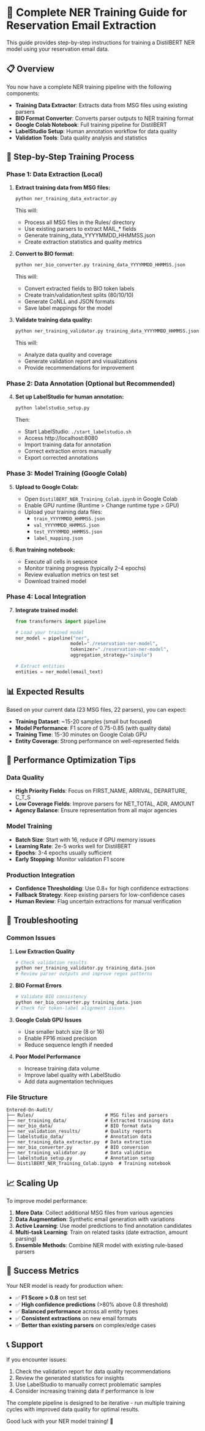 # 🤖 Complete NER Training Guide for Reservation Email Extraction

This guide provides step-by-step instructions for training a DistilBERT NER model using your reservation email data.

## 📋 Overview

You now have a complete NER training pipeline with the following components:

- **Training Data Extractor**: Extracts data from MSG files using existing parsers
- **BIO Format Converter**: Converts parser outputs to NER training format
- **Google Colab Notebook**: Full training pipeline for DistilBERT
- **LabelStudio Setup**: Human annotation workflow for data quality
- **Validation Tools**: Data quality analysis and statistics

## 🚀 Step-by-Step Training Process

### Phase 1: Data Extraction (Local)

1. **Extract training data from MSG files:**
   ```bash
   python ner_training_data_extractor.py
   ```
   
   This will:
   - Process all MSG files in the Rules/ directory
   - Use existing parsers to extract MAIL_* fields
   - Generate training_data_YYYYMMDD_HHMMSS.json
   - Create extraction statistics and quality metrics

2. **Convert to BIO format:**
   ```bash
   python ner_bio_converter.py training_data_YYYYMMDD_HHMMSS.json
   ```
   
   This will:
   - Convert extracted fields to BIO token labels
   - Create train/validation/test splits (80/10/10)
   - Generate CoNLL and JSON formats
   - Save label mappings for the model

3. **Validate training data quality:**
   ```bash
   python ner_training_validator.py training_data_YYYYMMDD_HHMMSS.json --bio_data ner_bio_data/train_YYYYMMDD_HHMMSS.json
   ```
   
   This will:
   - Analyze data quality and coverage
   - Generate validation report and visualizations
   - Provide recommendations for improvement

### Phase 2: Data Annotation (Optional but Recommended)

4. **Set up LabelStudio for human annotation:**
   ```bash
   python labelstudio_setup.py
   ```
   
   Then:
   - Start LabelStudio: `./start_labelstudio.sh`
   - Access http://localhost:8080
   - Import training data for annotation
   - Correct extraction errors manually
   - Export corrected annotations

### Phase 3: Model Training (Google Colab)

5. **Upload to Google Colab:**
   - Open `DistilBERT_NER_Training_Colab.ipynb` in Google Colab
   - Enable GPU runtime (Runtime > Change runtime type > GPU)
   - Upload your training data files:
     - `train_YYYYMMDD_HHMMSS.json`
     - `val_YYYYMMDD_HHMMSS.json`
     - `test_YYYYMMDD_HHMMSS.json`
     - `label_mapping.json`

6. **Run training notebook:**
   - Execute all cells in sequence
   - Monitor training progress (typically 2-4 epochs)
   - Review evaluation metrics on test set
   - Download trained model

### Phase 4: Local Integration

7. **Integrate trained model:**
   ```python
   from transformers import pipeline
   
   # Load your trained model
   ner_model = pipeline("ner", 
                       model="./reservation-ner-model",
                       tokenizer="./reservation-ner-model",
                       aggregation_strategy="simple")
   
   # Extract entities
   entities = ner_model(email_text)
   ```

## 📊 Expected Results

Based on your current data (23 MSG files, 22 parsers), you can expect:

- **Training Dataset**: ~15-20 samples (small but focused)
- **Model Performance**: F1 score of 0.75-0.85 (with quality data)
- **Training Time**: 15-30 minutes on Google Colab GPU
- **Entity Coverage**: Strong performance on well-represented fields

## 🎯 Performance Optimization Tips

### Data Quality
- **High Priority Fields**: Focus on FIRST_NAME, ARRIVAL, DEPARTURE, C_T_S
- **Low Coverage Fields**: Improve parsers for NET_TOTAL, ADR, AMOUNT
- **Agency Balance**: Ensure representation from all major agencies

### Model Training
- **Batch Size**: Start with 16, reduce if GPU memory issues
- **Learning Rate**: 2e-5 works well for DistilBERT
- **Epochs**: 3-4 epochs usually sufficient
- **Early Stopping**: Monitor validation F1 score

### Production Integration
- **Confidence Thresholding**: Use 0.8+ for high confidence extractions
- **Fallback Strategy**: Keep existing parsers for low-confidence cases
- **Human Review**: Flag uncertain extractions for manual verification

## 🔧 Troubleshooting

### Common Issues

1. **Low Extraction Quality**
   ```bash
   # Check validation results
   python ner_training_validator.py training_data.json
   # Review parser outputs and improve regex patterns
   ```

2. **BIO Format Errors**
   ```bash
   # Validate BIO consistency
   python ner_bio_converter.py training_data.json
   # Check for token-label alignment issues
   ```

3. **Google Colab GPU Issues**
   - Use smaller batch size (8 or 16)
   - Enable FP16 mixed precision
   - Reduce sequence length if needed

4. **Poor Model Performance**
   - Increase training data volume
   - Improve label quality with LabelStudio
   - Add data augmentation techniques

### File Structure
```
Entered-On-Audit/
├── Rules/                          # MSG files and parsers
├── ner_training_data/              # Extracted training data
├── ner_bio_data/                   # BIO format data
├── ner_validation_results/         # Quality reports
├── labelstudio_data/               # Annotation data
├── ner_training_data_extractor.py  # Data extraction
├── ner_bio_converter.py            # BIO conversion
├── ner_training_validator.py       # Data validation
├── labelstudio_setup.py            # Annotation setup
└── DistilBERT_NER_Training_Colab.ipynb  # Training notebook
```

## 📈 Scaling Up

To improve model performance:

1. **More Data**: Collect additional MSG files from various agencies
2. **Data Augmentation**: Synthetic email generation with variations
3. **Active Learning**: Use model predictions to find annotation candidates
4. **Multi-task Learning**: Train on related tasks (date extraction, amount parsing)
5. **Ensemble Methods**: Combine NER model with existing rule-based parsers

## 🎉 Success Metrics

Your NER model is ready for production when:

- ✅ **F1 Score > 0.8** on test set
- ✅ **High confidence predictions** (>80% above 0.8 threshold)
- ✅ **Balanced performance** across all entity types
- ✅ **Consistent extractions** on new email formats
- ✅ **Better than existing parsers** on complex/edge cases

## 📞 Support

If you encounter issues:

1. Check the validation report for data quality recommendations
2. Review the generated statistics for insights
3. Use LabelStudio to manually correct problematic samples
4. Consider increasing training data if performance is low

The complete pipeline is designed to be iterative - run multiple training cycles with improved data quality for optimal results.

Good luck with your NER model training! 🚀